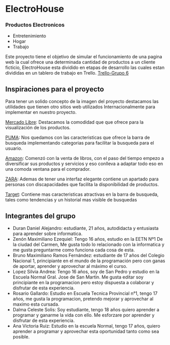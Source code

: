 # ElectroHouse
### Productos Electronicos
* Entretenimiento
* Hogar
* Trabajo

Este proyecto tiene el objetivo de simular el funcionamiento de una pagina web la cual ofrece una determinada cantidad de productos a un cliente ficticio, ElectroHouse esta dividido en etapas de desarrollo las cuales estan divididas en un tablero de trabajo en Trello.
[Trello-Grupo 6](https://trello.com/b/RwabITuA/trabajo-integrador)

## Inspiraciones para el proyecto
Para tener un solido concepto de la imagen del proyecto destacamos las utilidades que tienen otro sitios web utilizados Internacionalmente para implementar en nuestro proyecto.

[Mercado Libre](https://www.mercadolibre.com): Destacamos la comodidad que que ofrece para la visualización de los productos.

[PUMA](https://ar.puma.com): Nos quedamos con las caracteristicas que ofrece la barra de busqueda implementando categorias para facilitar la busqueda para el usuario.

[Amazon](https://www.amazon.com): Comenzó con la venta de libros, con el paso del tiempo empezo a diversificar sus productos y servicios y eso conlleva a adaptar todo eso en una comoda ventana para el comprador.

[ZARA](https://www.zara.com): Ademas de tener una interfaz elegante contiene un apartado para personas con discapacidades que facilita la disponibilidad de productos.

[Target](https://www.target.com/): Contiene mas caracteristicas atractivas en la barra de busqueda, tales como tendencias y un historial mas visible de busquedas

## Integrantes del grupo
- Duran Daniel Alejandro: estudiante, 21 años, autodidacta y entusiasta para aprender sobre informatica.
- Zenón Maximiliano Ezequiel: Tengo 16 años, estudio en la EETN Nº1 De la ciudad del Carmen, Me gusta todo lo relacionado con la informatica y me gusta preguntarme como funciona cada cosa de esta.
- Bruno Maximiliano Ramos Fernández: estudiante de 17 años del Colegio Nacional 1, principiante en el mundo de la programación pero con ganas de aportar, aprender y aprovechar al máximo el curso.
- Lopez Silvia Andrea: Tengo 16 años, soy de San Pedro y estudio en la Escuela Normal Gral. Jose de San Martin. Me gusta editar soy principiante en la programacion pero estoy dispuesta a colaborar y disfrutar de esta experiencia. 
- Rosario Gallardo: Estudio en Escuela Tecnica Provincial n°1, tengo 17 años, me gusta la programacion, pretendo mejorar y aprovechar al maximo esta cursada.  
- Dalma Celeste Solis: Soy estudiante, tengo 18 años quiero aprender a programar y ganarme la vida con ello. Me esforzare por aprender y disfrutar de esta experiencia.
- Ana Victoria Ruiz: Estudio en la escuela Normal, tengo 17 años, quiero aprender a programar y aprovechar esta oportunidad tanto como sea posible.
